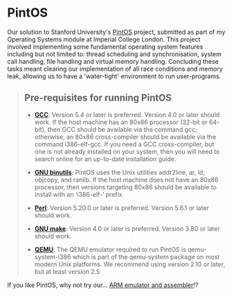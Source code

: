 # PintOS

Our solution to Stanford University's [PintOS](https://en.wikipedia.org/wiki/Pintos) project, submitted as part of my Operating Systems module at Imperial College London. This project involved implementing some fundamental operating system features including but not limited to: thread scheduling and synchronisation, system call handling, file handling and virtual memory handling. Concluding these tasks meant clearing our implementation of all race conditions and memory leak, allowing us to have a 'water-tight' environment to run user-programs.

>## Pre-requisites for running PintOS
>
>- [**GCC**](http://gcc.gnu.org/): Version 5.4 or later is preferred. Version 4.0 or
>later should work. If the host machine has an 80x86 processor (32-bit or 64-bit), then GCC
>should be available via the command gcc; otherwise, an 80x86 cross-compiler should be
>available via the command i386-elf-gcc. If you need a GCC cross-compiler, but one is
>not already installed on your system, then you will need to search online for an up-to-date
>installation guide.
>
>- [**GNU binutils**](http://www.gnu.org/software/binutils/): PintOS uses the
>Unix utilities addr2line, ar, ld, objcopy, and ranlib. If the host machine does not have
>an 80x86 processor, then versions targeting 80x86 should be available to install with an
>‘i386-elf-’ prefix.
>
>- [**Perl**](http://www.perl.org): Version 5.20.0 or later is preferred. Version 5.6.1
>or later should work.
>
>- [**GNU make**](http://www.gnu.org/software/make/): Version 4.0 or later is
>preferred. Version 3.80 or later should work.
>
>- [**QEMU**](http://fabrice.bellard.free.fr/qemu/): The QEMU emulator required to run PintOS is qemu-system-i386 which is part of the qemu-system package on
>most modern Unix platforms. We recommend using version 2.10 or later, but at least version 2.5

If you like PintOS, why not try our... [ARM emulator and assembler](https://github.com/BnjmnCummings/arm-emulator-and-assembler)!?
